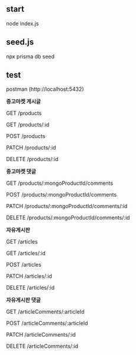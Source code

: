 ## start

node index.js

## seed.js

npx prisma db seed

## test

postman (http://localhost:5432)

**중고마켓 게시글**

GET /products

GET /products/:id

POST /products

PATCH /products/:id

DELETE /products/:id

**중고마켓 댓글**

GET /products/:mongoProductId/comments

POST /products/:mongoProductId/comments

PATCH /products/:mongoProductId/comments/:id

DELETE /products/:mongoProductId/comments/:id

**자유게시판**

GET /articles

GET /articles/:id

POST /articles

PATCH /articles/:id

DELETE /articles/:id

**자유게시판 댓글**

GET /articleComments/:articleId

POST /articleComments/:articleId

PATCH /articleComments/:id

DELETE /articleComments/:id
